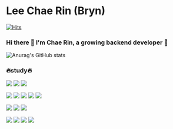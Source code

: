 # Lee Chae Rin (Bryn)
[![Hits](https://hits.seeyoufarm.com/api/count/incr/badge.svg?url=https%3A%2F%2Fgithub.com%2Fcofls6581%2Fhit-counter&count_bg=%237DB5E7&title_bg=%238684D9&icon=&icon_color=%23F5F5F5&title=hits&edge_flat=false)](https://hits.seeyoufarm.com)
### Hi there 👋 I'm Chae Rin, a growing backend developer 🗾 
![Anurag's GitHub stats](https://github-readme-stats.vercel.app/api?username=cofls6581&&show_icons=true&theme=blueberry)
### :fire:study:fire:
<img src="https://img.shields.io/badge/C-A8B9CC?style=flat-square&logoColor=white"/> <img src="https://img.shields.io/badge/C++-00599C?style=flat-square&logo=C++&logoColor=white"/>
<img src="https://img.shields.io/badge/Java-007396?style=flat-square&logo=Java&logoColor=white"/>  

<img src="https://img.shields.io/badge/Spring-6DB33F?style=for-the-badge&logo=Spring&logoColor=white"/> <img src="https://img.shields.io/badge/Spring Boot-6DB33F?style=for-the-badge&logo=Spring Boot&logoColor=white"/>
<img src="https://img.shields.io/badge/AmazonAWS-232F3E?style=for-the-badge&logo=Amazon AWS&logoColor=white"/>
<img src="https://img.shields.io/badge/MySQL-4479A1?style=for-the-badge&logo=MySQL&logoColor=white"/>
<img src="https://img.shields.io/badge/NGINX-009639?style=for-the-badge&logo=NGINX&logoColor=white"/>  

<img src="https://img.shields.io/badge/HTML5-E34F26?style=for-the-badge&logo=HTML5&logoColor=white"/> <img src="https://img.shields.io/badge/CSS3-1572B6?style=for-the-badge&logo=CSS3&logoColor=white"/>
<img src="https://img.shields.io/badge/JavaScript-F7DF1E?style=for-the-badge&logo=JavaScript&logoColor=white"/>  

<img src="https://img.shields.io/badge/IntelliJIDEA-000000?style=for-the-badge&logo=IntelliJIDEA&logoColor=white"/> <img src="https://img.shields.io/badge/VisualStudio-5C2D91?style=for-the-badge&logo=VisualStudio&logoColor=white"/>
<img src="https://img.shields.io/badge/GitHub-181717?style=for-the-badge&logo=GitHub&logoColor=white"/>
 <img src="https://img.shields.io/badge/git-F05032?style=for-the-badge&logo=git&logoColor=white">
  
<!--
**cofls6581/cofls6581** is a ✨ _special_ ✨ repository because its `README.md` (this file) appears on your GitHub profile.

Here are some ideas to get you started:

- 🔭 I’m currently working on ...
- 🌱 I’m currently learning ...
- 👯 I’m looking to collaborate on ...
- 🤔 I’m looking for help with ...
- 💬 Ask me about ...
- 📫 How to reach me: ...
- 😄 Pronouns: ...
- ⚡ Fun fact: ...
-->
